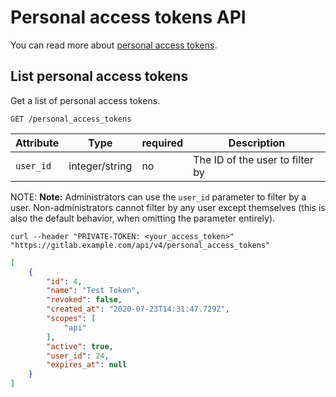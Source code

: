 # Personal access tokens API

You can read more about [personal access tokens](../user/profile/personal_access_tokens.md#personal-access-tokens).

## List personal access tokens

Get a list of personal access tokens.

```plaintext
GET /personal_access_tokens
```

| Attribute | Type    | required | Description         |
|-----------|---------|----------|---------------------|
| `user_id` | integer/string | no | The ID of the user to filter by |

NOTE: **Note:**
Administrators can use the `user_id` parameter to filter by a user. Non-administrators cannot filter by any user except themselves (this is also the default behavior, when omitting the parameter entirely).

```shell
curl --header "PRIVATE-TOKEN: <your_access_token>" "https://gitlab.example.com/api/v4/personal_access_tokens"
```

```json
[  
    {
        "id": 4,
        "name": "Test Token",
        "revoked": false,
        "created_at": "2020-07-23T14:31:47.729Z",
        "scopes": [
            "api"
        ],
        "active": true,
        "user_id": 24,
        "expires_at": null
    }
]
```
